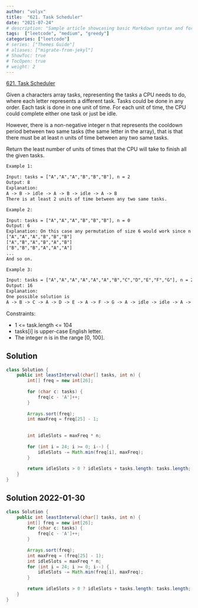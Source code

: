 ```yaml
---
author: "volyx"
title:  "621. Task Scheduler"
date: "2021-07-24"
# description: "Sample article showcasing basic Markdown syntax and formatting for HTML elements."
tags:  ["leetcode", "medium", "greedy"]
categories: ["leetcode"]
# series: ["Themes Guide"]
# aliases: ["migrate-from-jekyl"]
# ShowToc: true
# TocOpen: true
# weight: 2
---
```


[621. Task Scheduler](https://leetcode.com/problems/task-scheduler/)

Given a characters array tasks, representing the tasks a CPU needs to do, where each letter represents a different task. Tasks could be done in any order. Each task is done in one unit of time. For each unit of time, the CPU could complete either one task or just be idle.

However, there is a non-negative integer n that represents the cooldown period between two same tasks (the same letter in the array), that is that there must be at least n units of time between any two same tasks.

Return the least number of units of times that the CPU will take to finish all the given tasks.

```txt
Example 1:

Input: tasks = ["A","A","A","B","B","B"], n = 2
Output: 8
Explanation: 
A -> B -> idle -> A -> B -> idle -> A -> B
There is at least 2 units of time between any two same tasks.

Example 2:

Input: tasks = ["A","A","A","B","B","B"], n = 0
Output: 6
Explanation: On this case any permutation of size 6 would work since n = 0.
["A","A","A","B","B","B"]
["A","B","A","B","A","B"]
["B","B","B","A","A","A"]
...
And so on.

Example 3:

Input: tasks = ["A","A","A","A","A","A","B","C","D","E","F","G"], n = 2
Output: 16
Explanation: 
One possible solution is
A -> B -> C -> A -> D -> E -> A -> F -> G -> A -> idle -> idle -> A -> idle -> idle -> A
```

Constraints:

- 1 <= task.length <= 104
- tasks[i] is upper-case English letter.
- The integer n is in the range [0, 100].

## Solution

```java
class Solution {
    public int leastInterval(char[] tasks, int n) {
        int[] freq = new int[26];
        
        for (char c: tasks) {
            freq[c - 'A']++;
        }
        
        Arrays.sort(freq);
        int maxFreq = freq[25] - 1;
        
        
        int idleSlots = maxFreq * n;
        
        for (int i = 24; i >= 0; i--) {
            idleSlots -= Math.min(freq[i], maxFreq);
        }
        
        return idleSlots > 0 ? idleSlots + tasks.length: tasks.length;
    }
}
```

## Solution 2022-01-30

```java
class Solution {
    public int leastInterval(char[] tasks, int n) {
        int[] freq = new int[26];
        for (char c: tasks) {
            freq[c - 'A']++;
        }
        
        Arrays.sort(freq);
        int maxFreq = (freq[25] - 1);
        int idleSlots = maxFreq * n;
        for (int i = 24; i >= 0; i--) {
            idleSlots -= Math.min(freq[i], maxFreq);
        }
        
        return idleSlots > 0 ? idleSlots + tasks.length: tasks.length; 
    }
}
```

